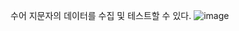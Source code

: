 수어 지문자의 데이터를 수집 및 테스트할 수 있다.
![image](https://github.com/user-attachments/assets/44aa8b40-46dc-4d56-a932-ab8824afef7a)
